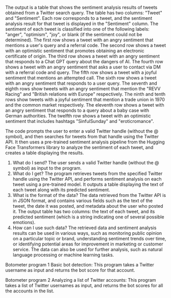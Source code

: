 The output is a table that shows the sentiment analysis results of tweets obtained from a Twitter search query. The table has two columns: "Tweet" and "Sentiment". Each row corresponds to a tweet, and the sentiment analysis result for that tweet is displayed in the "Sentiment" column. The sentiment of each tweet is classified into one of the following labels: "anger", "optimism", "joy", or blank (if the sentiment could not be determined).
The first row shows a tweet with an angry sentiment that mentions a user's query and a referral code. The second row shows a tweet with an optimistic sentiment that promotes obtaining an electronic certificate of origin. The third row shows a tweet with an angry sentiment that responds to a Chat GPT query about the dangers of AI. The fourth row shows a tweet with an angry sentiment that asks a user to contact via DM with a referral code and query. The fifth row shows a tweet with a joyful sentiment that mentions an attempted call. The sixth row shows a tweet with an angry sentiment that responds to a user query. The seventh and eighth rows show tweets with an angry sentiment that mention the "REVV Racing" and "British relations with Europe" respectively. The ninth and tenth rows show tweets with a joyful sentiment that mention a trade union in 1970 and the common market respectively. The eleventh row shows a tweet with an angry sentiment that responds to a query about a baby case with German authorities. The twelfth row shows a tweet with an optimistic sentiment that includes hashtags "SinfulSunday" and "eroticromance".


The code prompts the user to enter a valid Twitter handle (without the @ symbol), and then searches for tweets from that handle using the Twitter API. It then uses a pre-trained sentiment analysis pipeline from the Hugging Face Transformers library to analyze the sentiment of each tweet, and creates a table displaying the results.
1. What do I send?
The user sends a valid Twitter handle (without the @ symbol) as input to the program.
2. What do I get?
The program retrieves tweets from the specified Twitter handle using the Twitter API, and performs sentiment analysis on each tweet using a pre-trained model. It outputs a table displaying the text of each tweet along with its predicted sentiment.
3. What is the format of the data?
The data retrieved from the Twitter API is in JSON format, and contains various fields such as the text of the tweet, the date it was posted, and metadata about the user who posted it. The output table has two columns: the text of each tweet, and its predicted sentiment (which is a string indicating one of several possible emotions).
4. How can I use such data?
The retrieved data and sentiment analysis results can be used in various ways, such as monitoring public opinion on a particular topic or brand, understanding sentiment trends over time, or identifying potential areas for improvement in marketing or customer service. The data can also be used for further analysis, such as natural language processing or machine learning tasks.



Botometer program 1
Basic bot detection:
This program takes a Twitter username as input and returns the bot score for that account.

Botometer program 2
Analyzing a list of Twitter accounts:
This program takes a list of Twitter usernames as input, and returns the bot scores for all the accounts in the list.
